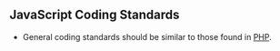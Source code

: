 
## JavaScript Coding Standards

* General coding standards should be similar to those found in [PHP](php.md).

